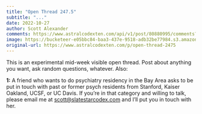 ```yaml
---
title: "Open Thread 247.5"
subtitle: "..."
date: 2022-10-27
author: Scott Alexander
comments: https://www.astralcodexten.com/api/v1/post/80880995/comments?&all_comments=true
image: https://bucketeer-e05bbc84-baa3-437e-9518-adb32be77984.s3.amazonaws.com/public/images/4ea09a8d-456e-4a74-b198-f97b181b0130_1022x926.png
original-url: https://www.astralcodexten.com/p/open-thread-2475
---
```

This is an experimental mid-week visible open thread. Post about anything you want, ask random questions, whatever. Also:

**1:** A friend who wants to do psychiatry residency in the Bay Area asks to be put in touch with past or former psych residents from Stanford, Kaiser Oakland, UCSF, or UC Davis. If you’re in that category and willing to talk, please email me at scott@slatestarcodex.com and I’ll put you in touch with her.
